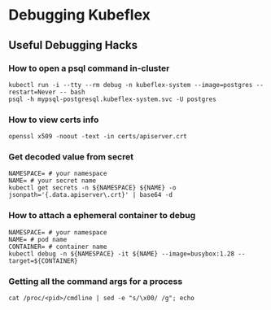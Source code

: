 # Debugging Kubeflex

## Useful Debugging Hacks

### How to open a psql command in-cluster

```shell
kubectl run -i --tty --rm debug -n kubeflex-system --image=postgres --restart=Never -- bash
psql -h mypsql-postgresql.kubeflex-system.svc -U postgres
```

### How to view certs info

```shell
openssl x509 -noout -text -in certs/apiserver.crt 
```

### Get decoded value from secret

```shell
NAMESPACE= # your namespace
NAME= # your secret name
kubectl get secrets -n ${NAMESPACE} ${NAME} -o jsonpath='{.data.apiserver\.crt}' | base64 -d
```

### How to attach a ephemeral container to debug

```shell
NAMESPACE= # your namespace
NAME= # pod name
CONTAINER= # container name
kubectl debug -n ${NAMESPACE} -it ${NAME} --image=busybox:1.28 --target=${CONTAINER}
```

### Getting all the command args for a process

```
cat /proc/<pid>/cmdline | sed -e "s/\x00/ /g"; echo
```
